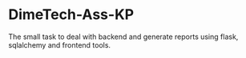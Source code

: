 # DimeTech-Ass-KP
The small task to deal with backend and generate reports using flask, sqlalchemy and frontend tools.
